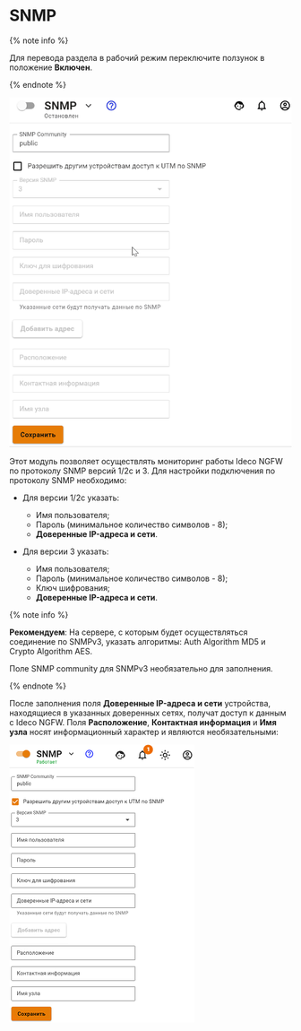 # SNMP

{% note info %}

Для перевода раздела в рабочий режим переключите ползунок в положение **Включен**.

{% endnote %}

![](../../../_images/snmp-gif.gif)

<!-- Опция переключается в положение Включен -->

Этот модуль позволяет осуществлять мониторинг работы Ideco NGFW по протоколу SNMP версий 1/2c и 3. Для настройки подключения по протоколу SNMP необходимо:

* Для версии 1/2c указать:
    * Имя пользователя;
    * Пароль (минимальное количество символов - 8);
    * **Доверенные IP-адреса и сети**.

* Для версии 3 указать:
    * Имя пользователя;
    * Пароль (минимальное количество символов - 8);
    * Ключ шифрования;
    * **Доверенные IP-адреса и сети**.

{% note info %}

**Рекомендуем**: На сервере, с которым будет осуществляться соединение по SNMPv3, указать алгоритмы: Auth Algorithm MD5 и Crypto Algorithm AES.

Поле SNMP community для SNMPv3 необязательно для заполнения.

{% endnote %}

После заполнения поля **Доверенные IP-адреса и сети** устройства, находящиеся в указанных доверенных сетях, получат доступ к данным с Ideco NGFW. Поля **Расположение**, **Контактная информация** и **Имя узла** носят информационный характер и являются необязательными:

![](../../../_images/snmp-set.png)
